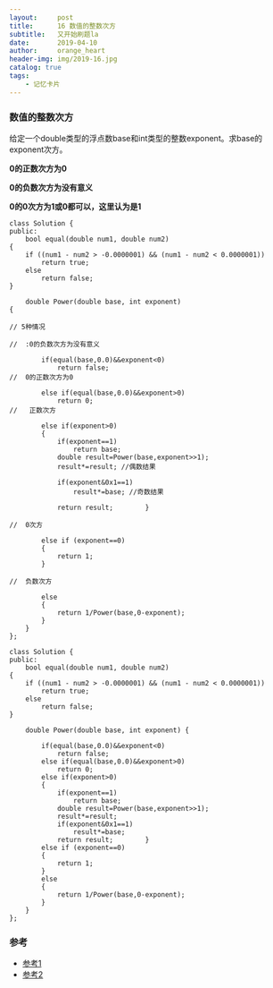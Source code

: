 ```yaml
---
layout:     post
title:      16 数值的整数次方
subtitle:   又开始刷题la
date:       2019-04-10
author:     orange_heart
header-img: img/2019-16.jpg
catalog: true
tags:
    - 记忆卡片
---
```


### 数值的整数次方
给定一个double类型的浮点数base和int类型的整数exponent。求base的exponent次方。

**0的正数次方为0**

**0的负数次方为没有意义**

**0的0次方为1或0都可以，这里认为是1**

```objc
class Solution {
public:
    bool equal(double num1, double num2)
{
    if ((num1 - num2 > -0.0000001) && (num1 - num2 < 0.0000001))
        return true;
    else
        return false;
}

    double Power(double base, int exponent) 
{

// 5种情况  

//  :0的负数次方为没有意义  

        if(equal(base,0.0)&&exponent<0)
            return false;  
//  0的正数次方为0  

        else if(equal(base,0.0)&&exponent>0)
            return 0;  
//   正数次方  

        else if(exponent>0)
        {
            if(exponent==1)
                return base;
            double result=Power(base,exponent>>1);
            result*=result; //偶数结果
            
            if(exponent&0x1==1)
                result*=base; //奇数结果
                
            return result;        }
                
//  0次方
         
        else if (exponent==0)
        {
            return 1;
        }

//  负数次方
        
        else
        {
            return 1/Power(base,0-exponent);
        }
    }
};
```

```objc
class Solution {
public:
    bool equal(double num1, double num2)
{
    if ((num1 - num2 > -0.0000001) && (num1 - num2 < 0.0000001))
        return true;
    else
        return false;
}

    double Power(double base, int exponent) {
        
        if(equal(base,0.0)&&exponent<0)
            return false;
        else if(equal(base,0.0)&&exponent>0)
            return 0;
        else if(exponent>0)
        {
            if(exponent==1)
                return base;
            double result=Power(base,exponent>>1);
            result*=result;
            if(exponent&0x1==1)
                result*=base;
            return result;        }
        else if (exponent==0)
        {
            return 1;
        }
        else
        {
            return 1/Power(base,0-exponent);
        }
    }
};
```
### 参考

- [参考1](https://github.com/zhedahht/CodingInterviewChinese2)
- [参考2](https://github.com/gatieme/CodingInterviews)
<!--stackedit_data:
eyJoaXN0b3J5IjpbLTEzMTQ3NDM2MThdfQ==
-->